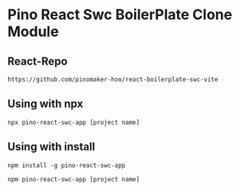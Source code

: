 # Pino React Swc BoilerPlate Clone Module

## React-Repo

```
https://github.com/pinomaker-hoo/react-boilerplate-swc-vite
```

## Using with npx

```
npx pino-react-swc-app [project name]
```

## Using with install

```
npm install -g pino-react-swc-app

npm pino-react-swc-app [project name]
```
